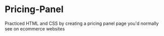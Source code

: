 # Pricing-Panel
Practiced HTML and CSS by creating a pricing panel page you'd normally see on ecommerce websites
